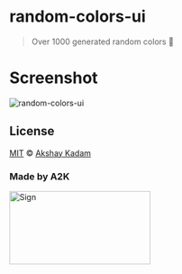 # random-colors-ui

> Over 1000 generated random colors :ghost:

# Screenshot

![random-colors-ui](http://imgur.com/x1GPidI.png)

## License

[MIT](LICENSE.md) © [Akshay Kadam](https://github.com/deadcoder0904)

### Made by A2K

<img src="http://imgur.com/jfmA33n.png" alt="Sign" width=250 height=130 />
